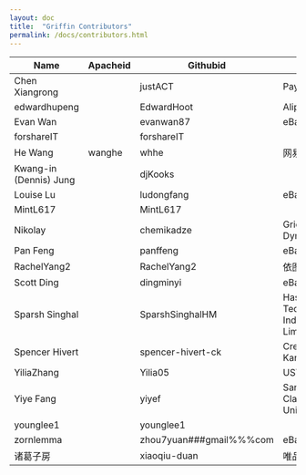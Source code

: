 ```yaml
---
layout: doc
title:  "Griffin Contributors" 
permalink: /docs/contributors.html
---
```


| Name | Apacheid | Githubid | Org | Role |
|------------------------------|--------------|-------------------------|---------------------------------------|-------------|
| Chen Xiangrong |  | justACT | Paypal | Contributor |
| edwardhupeng |  | EdwardHoot | Alipay | Contributor |
| Evan Wan |  | evanwan87 | eBay | Contributor |
| forshareIT |  | forshareIT |  | Contributor |
| He Wang | wanghe | whhe | 网易 | Committer |
| Kwang-in (Dennis) Jung |  | djKooks |  | Contributor |
| Louise Lu |  | ludongfang | eBay | Contributor |
| MintL617 |  | MintL617 |  | Contributor |
| Nikolay |  | chemikadze | Grid Dynamics | Contributor |
| Pan Feng |  | panffeng | eBay | Contributor |
| RachelYang2 |  | RachelYang2 | 依图 | Contributor |
| Scott Ding |  | dingminyi | eBay | Contributor |
| Sparsh Singhal |  | SparshSinghalHM | Hashmap Tech India Limited | Contributor |
| Spencer Hivert |  | spencer-hivert-ck | Credit Karma | Contributor |
| YiliaZhang |  | Yilia05 | USTC | Contributor |
| Yiye Fang |  | yiyef | Santa Clara University | Contributor |
| younglee1 |  | younglee1 |  | Contributor |
| zornlemma |  | zhou7yuan###gmail%%%com | eBay | Contributor |
| 诸葛子房 |  | xiaoqiu-duan | 唯品会 | Contributor |
